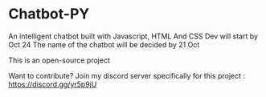 # Chatbot-PY
An intelligent chatbot built with Javascript, HTML And CSS 
Dev will start by Oct 24 
The name of the chatbot will be decided by 21 Oct 

This is an open-source project 

Want to contribute? Join my discord server specifically for this project : https://discord.gg/yr5p9jU
